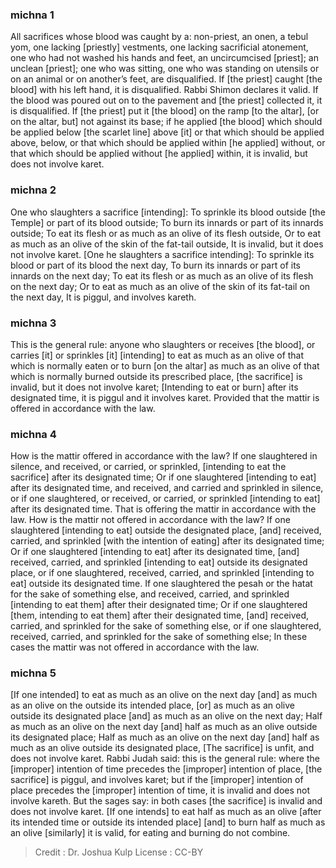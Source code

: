 
### michna 1
All sacrifices whose blood was caught by a: non-priest, an onen, a tebul yom, one lacking [priestly] vestments, one lacking sacrificial atonement, one who had not washed his hands and feet, an uncircumcised [priest]; an unclean [priest]; one who was sitting, one who was standing on utensils or on an animal or on another’s feet, are disqualified. If [the priest] caught [the blood] with his left hand, it is disqualified. Rabbi Shimon declares it valid. If the blood was poured out on to the pavement and [the priest] collected it, it is disqualified. If [the priest] put it [the blood] on the ramp [to the altar], [or on the altar, but] not against its base; if he applied [the blood] which should be applied below [the scarlet line] above [it] or that which should be applied above, below, or that which should be applied within [he applied] without, or that which should be applied without [he applied] within, it is invalid, but does not involve karet.

### michna 2
One who slaughters a sacrifice [intending]: To sprinkle its blood outside [the Temple] or part of its blood outside; To burn its innards or part of its innards outside; To eat its flesh or as much as an olive of its flesh outside, Or to eat as much as an olive of the skin of the fat-tail outside, It is invalid, but it does not involve karet. [One he slaughters a sacrifice intending]: To sprinkle its blood or part of its blood the next day, To burn its innards or part of its innards on the next day; To eat its flesh or as much as an olive of its flesh on the next day; Or to eat as much as an olive of the skin of its fat-tail on the next day, It is piggul, and involves kareth.

### michna 3
This is the general rule: anyone who slaughters or receives [the blood], or carries [it] or sprinkles [it] [intending] to eat as much as an olive of that which is normally eaten or to burn [on the altar] as much as an olive of that which is normally burned outside its prescribed place, [the sacrifice] is invalid, but it does not involve karet; [Intending to eat or burn] after its designated time, it is piggul and it involves karet. Provided that the mattir is offered in accordance with the law.

### michna 4
How is the mattir offered in accordance with the law? If one slaughtered in silence, and received, or carried, or sprinkled, [intending to eat the sacrifice] after its designated time; Or if one slaughtered [intending to eat] after its designated time, and received, and carried and sprinkled in silence, or if one slaughtered, or received, or carried, or sprinkled [intending to eat] after its designated time. That is offering the mattir in accordance with the law. How is the mattir not offered in accordance with the law? If one slaughtered [intending to eat] outside the designated place, [and] received, carried, and sprinkled [with the intention of eating] after its designated time; Or if one slaughtered [intending to eat] after its designated time, [and] received, carried, and sprinkled [intending to eat] outside its designated place, or if one slaughtered, received, carried, and sprinkled [intending to eat] outside its designated time. If one slaughtered the pesah or the hatat for the sake of something else, and received, carried, and sprinkled [intending to eat them] after their designated time; Or if one slaughtered [them, intending to eat them] after their designated time, [and] received, carried, and sprinkled for the sake of something else, or if one slaughtered, received, carried, and sprinkled for the sake of something else; In these cases the mattir was not offered in accordance with the law.

### michna 5
[If one intended] to eat as much as an olive on the next day [and] as much as an olive on the outside its intended place, [or] as much as an olive outside its designated place [and] as much as an olive on the next day; Half as much as an olive on the next day [and] half as much as an olive outside its designated place; Half as much as an olive on the next day [and] half as much as an olive outside its designated place, [The sacrifice] is unfit, and does not involve karet. Rabbi Judah said: this is the general rule: where the [improper] intention of time precedes the [improper] intention of place, [the sacrifice] is piggul, and involves karet; but if the [improper] intention of place precedes the [improper] intention of time, it is invalid and does not involve kareth. But the sages say: in both cases [the sacrifice] is invalid and does not involve karet. [If one intends] to eat half as much as an olive [after its intended time or outside its intended place] [and] to burn half as much as an olive [similarly] it is valid, for eating and burning do not combine.

>Credit : Dr. Joshua Kulp
>License : CC-BY